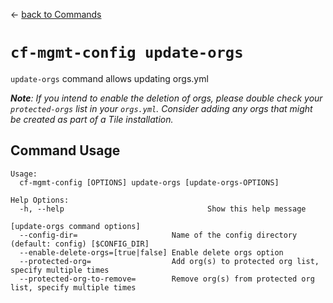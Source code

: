 &larr; [back to Commands](../README.md)

# `cf-mgmt-config update-orgs`

`update-orgs` command allows updating orgs.yml

_**Note**: If you intend to enable the deletion of orgs, please double check your `protected-orgs` list in your `orgs.yml`. Consider adding any orgs that might be created as part of a Tile installation._

## Command Usage
```
Usage:
  cf-mgmt-config [OPTIONS] update-orgs [update-orgs-OPTIONS]

Help Options:
  -h, --help                                Show this help message

[update-orgs command options]
  --config-dir=                     Name of the config directory (default: config) [$CONFIG_DIR]
  --enable-delete-orgs=[true|false] Enable delete orgs option
  --protected-org=                  Add org(s) to protected org list, specify multiple times
  --protected-org-to-remove=        Remove org(s) from protected org list, specify multiple times
```
